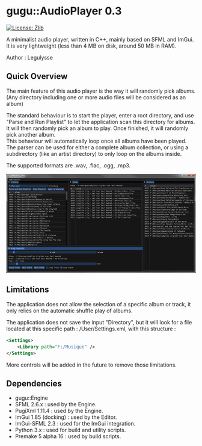 # gugu::AudioPlayer 0.3

[![License: Zlib](https://img.shields.io/badge/License-Zlib-lightgrey.svg)](https://opensource.org/licenses/Zlib)

A minimalist audio player, written in C++, mainly based on SFML and ImGui.  
It is very lightweight (less than 4 MB on disk, around 50 MB in RAM).  

Author : Legulysse  

## Quick Overview

The main feature of this audio player is the way it will randomly pick albums.  
(Any directory including one or more audio files will be considered as an album)  

The standard behaviour is to start the player, enter a root directory, and use "Parse and Run Playlist" to let the application scan this directory for albums.  
It will then randomly pick an album to play. Once finished, it will randomly pick another album.  
This behaviour will automatically loop once all albums have been played.  
The parser can be used for either a complete album collection, or using a subdirectory (like an artist directory) to only loop on the albums inside.  
  
The supported formats are .wav, .flac, .ogg, .mp3.  
  
![Screenshot](/Docs/version-0_3.png)

## Limitations

The application does not allow the selection of a specific album or track, it only relies on the automatic shuffle play of albums.  

The application does not save the input "Directory", but it will look for a file located at this specific path : /User/Settings.xml, with this structure :  
```xml
<Settings>
    <Library path="F:/Musique" />
</Settings>
```

More controls will be added in the future to remove those limitations.  

## Dependencies

- gugu::Engine
- SFML 2.6.x : used by the Engine.  
- PugiXml 1.11.4 : used by the Engine.  
- ImGui 1.85 (docking) : used by the Editor.  
- ImGui-SFML 2.3 : used for the ImGui integration.  
- Python 3.x : used for build and utility scripts.  
- Premake 5 alpha 16 : used by build scripts.  
